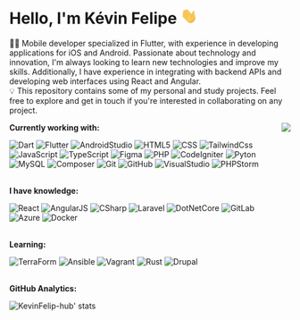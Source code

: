 <h1 align="left">Hello, I'm Kévin Felipe <img src="https://github.com/ABSphreak/ABSphreak/blob/master/gifs/Hi.gif" width="30"></h2></h1>
<div>
  <p>
    👨‍💻 Mobile developer specialized in Flutter, with experience in developing applications for iOS and Android. Passionate about technology and innovation, I'm always looking to learn new technologies and improve my skills. Additionally, I have experience in integrating with backend APIs and developing web interfaces using React and Angular. <br> 
    💡 This repository contains some of my personal and study projects. Feel free to explore and get in touch if you're interested in collaborating on any project.
  </p>
</div>

<img align="right" height="520em" src="https://raw.githubusercontent.com/gist/KevinFelip-hub/d392d69d9fc2d286c51bcbf9b45ebd9e/raw/4481ff8d2441c75764e1df1cdba23c64affca04f/githubcard.svg" />

**Currently working with:**
<!-- Mobile / Front-End / Back-End / Editor -->

<div>
<!-- Icons > https://devicon.dev -->
  <img src="https://cdn.jsdelivr.net/gh/devicons/devicon/icons/dart/dart-original.svg" width="30" title="Dart"/>
  <img src="https://cdn.jsdelivr.net/gh/devicons/devicon/icons/flutter/flutter-original.svg" width="30" title="Flutter"/>
  <img src="https://cdn.jsdelivr.net/gh/devicons/devicon/icons/androidstudio/androidstudio-original.svg" width="30" title="AndroidStudio"/>
  <img src="https://cdn.jsdelivr.net/gh/devicons/devicon/icons/html5/html5-original.svg" width="30" title="HTML5"/>
  <img src="https://cdn.jsdelivr.net/gh/devicons/devicon/icons/css3/css3-original.svg" width="30" title="CSS"/>
  <img src="https://cdn.jsdelivr.net/gh/devicons/devicon/icons/tailwindcss/tailwindcss-plain.svg" width="30" title="TailwindCss"/>
  <img src="https://cdn.jsdelivr.net/gh/devicons/devicon/icons/javascript/javascript-original.svg" width="30" title="JavaScript"/>
  <img src="https://cdn.jsdelivr.net/gh/devicons/devicon/icons/typescript/typescript-original.svg" width="30" title="TypeScript"/>
  <img src="https://cdn.jsdelivr.net/gh/devicons/devicon/icons/figma/figma-original.svg" width="30" title="Figma"/>
  <img src="https://cdn.jsdelivr.net/gh/devicons/devicon/icons/php/php-original.svg" width="30" title="PHP"/>
  <img src="https://cdn.jsdelivr.net/gh/devicons/devicon/icons/codeigniter/codeigniter-plain.svg" width="30" title="CodeIgniter"/>
  <img src="https://cdn.jsdelivr.net/gh/devicons/devicon/icons/python/python-original.svg" width="30" title="Pyton"/>
  <img src="https://cdn.jsdelivr.net/gh/devicons/devicon/icons/mysql/mysql-original.svg" width="30" title="MySQL"/>
  <img src="https://cdn.jsdelivr.net/gh/devicons/devicon/icons/composer/composer-original.svg" width="30" title="Composer"/>
  <img src="https://cdn.jsdelivr.net/gh/devicons/devicon/icons/git/git-original.svg" width="30" title="Git"/>
  <img src="https://cdn.jsdelivr.net/gh/devicons/devicon/icons/github/github-original.svg" width="30" title="GitHub"/>
  <img src="https://cdn.jsdelivr.net/gh/devicons/devicon/icons/visualstudio/visualstudio-plain.svg" width="30" title="VisualStudio"/>
  <img src="https://cdn.jsdelivr.net/gh/devicons/devicon/icons/phpstorm/phpstorm-original.svg" width="30" title="PHPStorm"/>
</div>
<br>

**I have knowledge:**

<div>
   <img src="https://cdn.jsdelivr.net/gh/devicons/devicon/icons/react/react-original.svg" width="30" title="React"/>
   <img src="https://cdn.jsdelivr.net/gh/devicons/devicon/icons/angularjs/angularjs-original.svg" width="30" title="AngularJS"/>
   <img src="https://cdn.jsdelivr.net/gh/devicons/devicon/icons/csharp/csharp-original.svg" width="30" title="CSharp"/>
   <img src="https://cdn.jsdelivr.net/gh/devicons/devicon/icons/laravel/laravel-plain.svg" width="30" title="Laravel"/>
   <img src="https://cdn.jsdelivr.net/gh/devicons/devicon/icons/dotnetcore/dotnetcore-original.svg" width="30" title="DotNetCore"/> 
   <img src="https://cdn.jsdelivr.net/gh/devicons/devicon/icons/gitlab/gitlab-original.svg" width="30" title="GitLab"/>
   <img src="https://cdn.jsdelivr.net/gh/devicons/devicon/icons/azure/azure-original.svg" width="30" title="Azure"/>
   <img src="https://cdn.jsdelivr.net/gh/devicons/devicon/icons/docker/docker-original.svg" width="30" title="Docker"/>
</div>
<br>

**Learning:**
<div>
  
  <img src="https://cdn.jsdelivr.net/gh/devicons/devicon/icons/terraform/terraform-original.svg" width="30" title="TerraForm"/>
  <img src="https://cdn.jsdelivr.net/gh/devicons/devicon/icons/ansible/ansible-original.svg" width="30" title="Ansible"/>
  <img src="https://cdn.jsdelivr.net/gh/devicons/devicon/icons/vagrant/vagrant-original.svg" width="30" title="Vagrant"/>
  <img src="https://cdn.jsdelivr.net/gh/devicons/devicon/icons/rust/rust-plain.svg" width="30" title="Rust"/>
  <img src="https://cdn.jsdelivr.net/gh/devicons/devicon/icons/drupal/drupal-original.svg" width="30" title="Drupal"/>
<!--   <img src="" width="30" title=""/> -->
</div>
<br>

**GitHub Analytics:**

<div align-items ="flex">
    <img width="400em" src="https://github-readme-stats.vercel.app/api?username=KevinFelip-hub&show_icons=true&theme=vision-friendly-dark" alt="KevinFelip-hub' stats"/>
</div>
